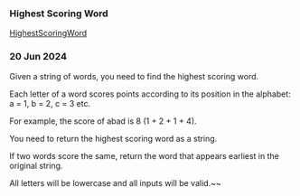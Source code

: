 ### Highest Scoring Word               
[HighestScoringWord](https://www.codewars.com/kata/57eb8fcdf670e99d9b000272/train/java)

### 20 Jun 2024
Given a string of words, you need to find the highest scoring word.

Each letter of a word scores points according to its position in the alphabet: a = 1, b = 2, c = 3 etc.

For example, the score of abad is 8 (1 + 2 + 1 + 4).

You need to return the highest scoring word as a string.

If two words score the same, return the word that appears earliest in the original string.

All letters will be lowercase and all inputs will be valid.~~
